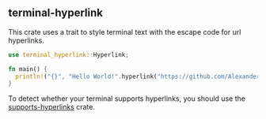 ## terminal-hyperlink

This crate uses a trait to style terminal text with the escape code for url hyperlinks.

```rust
use terminal_hyperlink::Hyperlink;

fn main() {
  println!("{}", "Hello World!".hyperlink("https://github.com/AlexanderFlesher/terminal_hyperlink"));
}
```

To detect whether your terminal supports hyperlinks, you should use the
[supports-hyperlinks](https://crates.io/crates/supports-hyperlinks) crate.
